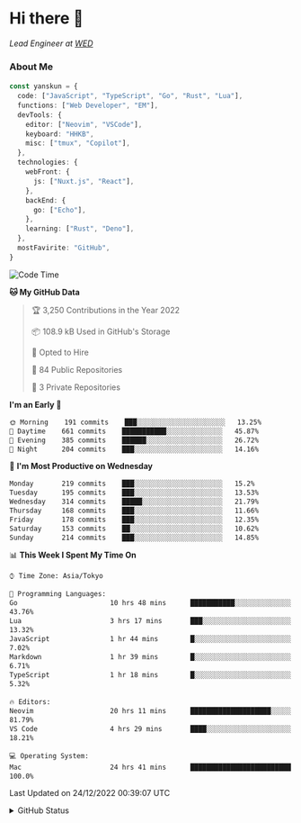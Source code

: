 # Hi there&nbsp;:wave:

_Lead Engineer at [WED](https://github.com/wedinc)_

### About Me

```ts
const yanskun = {
  code: ["JavaScript", "TypeScript", "Go", "Rust", "Lua"],
  functions: ["Web Developer", "EM"],
  devTools: {
    editor: ["Neovim", "VSCode"],
    keyboard: "HHKB",
    misc: ["tmux", "Copilot"],
  },
  technologies: {
    webFront: {
      js: ["Nuxt.js", "React"],
    },
    backEnd: {
      go: ["Echo"],
    },
    learning: ["Rust", "Deno"],
  },
  mostFavirite: "GitHub",
}
```

<!--START_SECTION:waka-->
![Code Time](http://img.shields.io/badge/Code%20Time-48%20hrs%2042%20mins-blue)

**🐱 My GitHub Data** 

> 🏆 3,250 Contributions in the Year 2022
 > 
> 📦 108.9 kB Used in GitHub's Storage 
 > 
> 💼 Opted to Hire
 > 
> 📜 84 Public Repositories 
 > 
> 🔑 3 Private Repositories  
 > 
**I'm an Early 🐤** 

```text
🌞 Morning    191 commits    ███░░░░░░░░░░░░░░░░░░░░░░   13.25% 
🌆 Daytime    661 commits    ███████████░░░░░░░░░░░░░░   45.87% 
🌃 Evening    385 commits    ██████░░░░░░░░░░░░░░░░░░░   26.72% 
🌙 Night      204 commits    ███░░░░░░░░░░░░░░░░░░░░░░   14.16%

```
📅 **I'm Most Productive on Wednesday** 

```text
Monday       219 commits    ███░░░░░░░░░░░░░░░░░░░░░░   15.2% 
Tuesday      195 commits    ███░░░░░░░░░░░░░░░░░░░░░░   13.53% 
Wednesday    314 commits    █████░░░░░░░░░░░░░░░░░░░░   21.79% 
Thursday     168 commits    ███░░░░░░░░░░░░░░░░░░░░░░   11.66% 
Friday       178 commits    ███░░░░░░░░░░░░░░░░░░░░░░   12.35% 
Saturday     153 commits    ██░░░░░░░░░░░░░░░░░░░░░░░   10.62% 
Sunday       214 commits    ███░░░░░░░░░░░░░░░░░░░░░░   14.85%

```


📊 **This Week I Spent My Time On** 

```text
⌚︎ Time Zone: Asia/Tokyo

💬 Programming Languages: 
Go                       10 hrs 48 mins      ███████████░░░░░░░░░░░░░░   43.76% 
Lua                      3 hrs 17 mins       ███░░░░░░░░░░░░░░░░░░░░░░   13.32% 
JavaScript               1 hr 44 mins        █░░░░░░░░░░░░░░░░░░░░░░░░   7.02% 
Markdown                 1 hr 39 mins        █░░░░░░░░░░░░░░░░░░░░░░░░   6.71% 
TypeScript               1 hr 18 mins        █░░░░░░░░░░░░░░░░░░░░░░░░   5.32%

🔥 Editors: 
Neovim                   20 hrs 11 mins      ████████████████████░░░░░   81.79% 
VS Code                  4 hrs 29 mins       ████░░░░░░░░░░░░░░░░░░░░░   18.21%

💻 Operating System: 
Mac                      24 hrs 41 mins      █████████████████████████   100.0%

```


 Last Updated on 24/12/2022 00:39:07 UTC
<!--END_SECTION:waka-->

<details>
<summary>GitHub Status</summary>
<picture>
  <source media="(prefers-color-scheme: dark)" srcset="https://raw.githubusercontent.com/yanskun/yanskun/master/profile-summary-card-output/nord_dark/0-profile-details.svg">
 <img src="https://raw.githubusercontent.com/yanskun/yanskun/master/profile-summary-card-output/default/0-profile-details.svg">
</picture>
<br>
<picture>
  <source media="(prefers-color-scheme: dark)" srcset="https://raw.githubusercontent.com/yanskun/yanskun/master/profile-summary-card-output/nord_dark/1-repos-per-language.svg">
 <img src="https://raw.githubusercontent.com/yanskun/yanskun/master/profile-summary-card-output/default/1-repos-per-language.svg">
</picture>
<picture>
  <source media="(prefers-color-scheme: dark)" srcset="https://raw.githubusercontent.com/yanskun/yanskun/master/profile-summary-card-output/nord_dark/2-most-commit-language.svg">
 <img src="https://raw.githubusercontent.com/yanskun/yanskun/master/profile-summary-card-output/default/2-most-commit-language.svg">
</picture>
<br>
<picture>
  <source media="(prefers-color-scheme: dark)" srcset="https://raw.githubusercontent.com/yanskun/yanskun/master/profile-summary-card-output/nord_dark/3-stats.svg">
 <img src="https://raw.githubusercontent.com/yanskun/yanskun/master/profile-summary-card-output/default/3-stats.svg">
</picture>
<picture>
  <source media="(prefers-color-scheme: dark)" srcset="https://raw.githubusercontent.com/yanskun/yanskun/master/profile-summary-card-output/nord_dark/4-productive-time.svg">
 <img src="https://raw.githubusercontent.com/yanskun/yanskun/master/profile-summary-card-output/default/4-productive-time.svg">
</picture>
</details>
